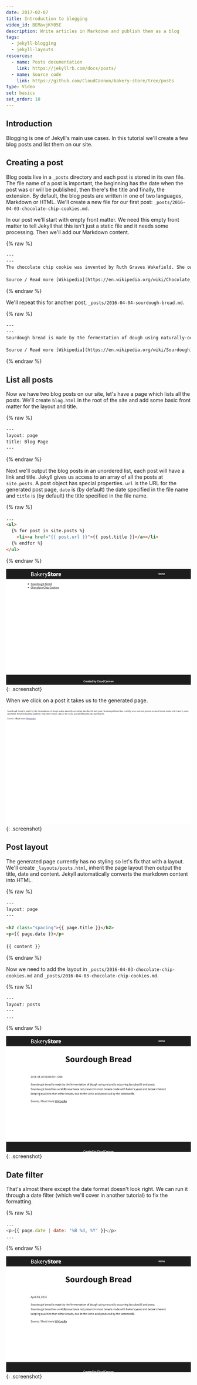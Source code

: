 ```yaml
---
date: 2017-02-07
title: Introduction to blogging
video_id: BEMavjKY05E
description: Write articles in Markdown and publish them as a blog
tags:
  - jekyll-blogging
  - jekyll-layouts
resources:
  - name: Posts documentation
    link: https://jekyllrb.com/docs/posts/
  - name: Source code
    link: https://github.com/CloudCannon/bakery-store/tree/posts
type: Video
set: basics
set_order: 10
---
```

## Introduction

Blogging is one of Jekyll's main use cases. In this tutorial we'll create a few blog posts and list them on our site.

## Creating a post

Blog posts live in a `_posts` directory and each post is stored in its own file. The file name of a post is important, the beginning has the date when the post was or will be published, then there's the title and finally, the extension. By default, the blog posts are written in one of two languages, Markdown or HTML. We'll create a new file for our first post: `_posts/2016-04-03-chocolate-chip-cookies.md`.

In our post we'll start with empty front matter. We need this empty front matter to tell Jekyll that this isn't just a static file and it needs some processing. Then we'll add our Markdown content.

{% raw %}
~~~html
---
---
The chocolate chip cookie was invented by Ruth Graves Wakefield. She owned the Toll House Inn, in Whitman, Massachusetts, a very popular restaurant that featured home cooking in the 1930s. Her cookbook, Toll House Tried and True Recipes, was first published in 1936 by M. Barrows &amp; Company, New York. The 1938 edition of the cookbook was the first to include the recipe "Toll House Chocolate Crunch Cookie" which rapidly became a favorite cookie in American homes.

Source / Read more [Wikipedia](https://en.wikipedia.org/wiki/Chocolate_chip_cookie)
~~~
{% endraw %}

We'll repeat this for another post, `_posts/2016-04-04-sourdough-bread.md`.

{% raw %}
~~~html
---
---
Sourdough bread is made by the fermentation of dough using naturally-occurring lactobacilli and yeast. Sourdough bread has a mildly sour taste not present in most breads made with baker's yeast and better inherent keeping qualities than other breads, due to the lactic acid produced by the lactobacilli.

Source / Read more [Wikipedia](https://en.wikipedia.org/wiki/Sourdough)
~~~
{% endraw %}

## List all posts

Now we have two blog posts on our site, let's have a page which lists all the posts. We'll create `blog.html` in the root of the site and add some basic front matter for the layout and title.

{% raw %}
~~~html
---
layout: page
title: Blog Page
---
~~~
{% endraw %}

Next we'll output the blog posts in an unordered list, each post will have a link and title. Jekyll gives us access to an array of all the posts at `site.posts`. A post object has special properties. `url` is the URL for the generated post page, `date` is (by default) the date specified in the file name and `title` is (by default) the title specified in the file name.

{% raw %}
~~~html
...
<ul>
  {% for post in site.posts %}
    <li><a href="{{ post.url }}">{{ post.title }}</a></li>
  {% endfor %}
</ul>
~~~
{% endraw %}

![Blog posts](/images/tutorials/blogging/blog-list.png){: .screenshot}

When we click on a post it takes us to the generated page.

![Blog post](/images/tutorials/blogging/post.png){: .screenshot}

## Post layout

The generated page currently has no styling so let's fix that with a layout. We'll create `_layouts/posts.html`, inherit the page layout then output the title, date and content. Jekyll automatically converts the markdown content into HTML.

{% raw %}
~~~html
---
layout: page
---

<h2 class="spacing">{{ page.title }}</h2>
<p>{{ page.date }}</p>

{{ content }}
~~~
{% endraw %}

Now we need to add the layout in `_posts/2016-04-03-chocolate-chip-cookies.md` and `_posts/2016-04-03-chocolate-chip-cookies.md`.

{% raw %}
~~~html
---
layout: posts
---
...
~~~
{% endraw %}

![Formatted blog post](/images/tutorials/blogging/formatted-post.png){: .screenshot}

## Date filter

That's almost there except the date format doesn't look right. We can run it through a date filter (which we'll cover in another tutorial) to fix the formatting.

{% raw %}
~~~javascript
...
<p>{{ page.date | date: '%B %d, %Y' }}</p>
...
~~~
{% endraw %}

![Date](/images/tutorials/blogging/date.png){: .screenshot}
